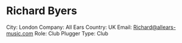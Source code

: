 # Richard Byers

City: London
Company: All Ears
Country: UK
Email: Richard@allears-music.com
Role: Club Plugger
Type: Club